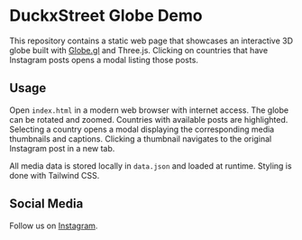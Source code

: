 # DuckxStreet Globe Demo

This repository contains a static web page that showcases an interactive 3D globe built with [Globe.gl](https://github.com/vasturiano/globe.gl) and Three.js. Clicking on countries that have Instagram posts opens a modal listing those posts.

## Usage

Open `index.html` in a modern web browser with internet access. The globe can be rotated and zoomed. Countries with available posts are highlighted. Selecting a country opens a modal displaying the corresponding media thumbnails and captions. Clicking a thumbnail navigates to the original Instagram post in a new tab.

All media data is stored locally in `data.json` and loaded at runtime. Styling is done with Tailwind CSS.

## Social Media

Follow us on [Instagram](https://www.instagram.com/duckxstreet/).
